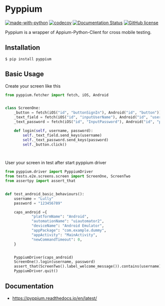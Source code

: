 # Pyppium

[![made-with-python](https://img.shields.io/badge/Made%20with-Python-1f425f.svg)](https://www.python.org/)
[![codecov](https://codecov.io/gh/leomenezessz/pyppium/branch/master/graph/badge.svg)](https://codecov.io/gh/leomenezessz/pyppium)
[![Documentation Status](https://readthedocs.org/projects/pyppium/badge/?version=latest)](https://pyppium.readthedocs.io/en/latest/?badge=latest)
[![GitHub license](https://img.shields.io/github/license/Naereen/StrapDown.js.svg)](https://github.com/leomenezessz/pyppium/blob/master/LICENSE)



Pyppium is a wrapper of Appium-Python-Client for cross mobile testing.

## Installation

```
$ pip install pyppium
```

## Basic Usage

Create your screen like this

```python
from pyppium.fetcher import fetch, iOS, Android


class ScreenOne:
    _button = fetch(iOS("id", "buttonSignIn"), Android("id", "button"))
    _text_field = fetch(iOS("id", "inputUserName"), Android("id", "username"))
    _text_password = fetch(iOS("id", "InputPassword"), Android("id", "pass"))

    def login(self, username, password):
        self._text_field.send_keys(username)
        self._text_password.send_keys(password)
        self._button.click()

    
```

User your screen in test after start pyppium driver

```python
from pyppium.driver import PyppiumDriver
from tests.e2e.screens.screen import ScreenOne, ScreenTwo
from assertpy import assert_that


def test_android_basic_behaviours():
    username = "Lully"
    password = "123456789"

    caps_android ={
            "platformName": "Android",
            "automationName": "uiautomator2",
            "deviceName": "Android Emulator",
            "appPackage": "com.example.dummy",
            "appActivity": "MainActivity",
            "newCommandTimeout": 0,
    }


    PyppiumDriver(caps_android)
    ScreenOne().login(username, password)
    assert_that(ScreenTwo().label_welcome_message()).contains(username)
    PyppiumDriver.quit()
```

## Documentation

- https://pyppium.readthedocs.io/en/latest/








